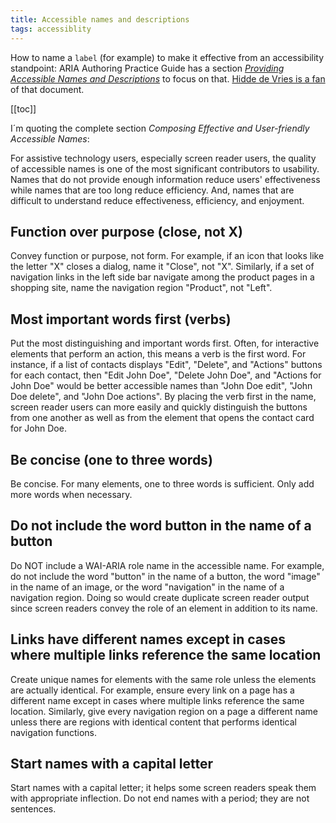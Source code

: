 ```yaml
---
title: Accessible names and descriptions
tags: accessiblity
---
```

How to name a `label` (for example) to make it effective from an accessibility standpoint: ARIA Authoring Practice Guide has a section [<cite>Providing Accessible Names and Descriptions</cite>](https://www.w3.org/WAI/ARIA/apg/practices/names-and-descriptions/) to focus on that. [Hidde de Vries is a fan](https://hidde.blog/better-accessible-names/) of that document.

[[toc]]

I´m quoting the complete section *Composing Effective and User-friendly Accessible Names*:

For assistive technology users, especially screen reader users, the quality of accessible names is one of the most significant contributors to usability. Names that do not provide enough information reduce users' effectiveness while names that are too long reduce efficiency. And, names that are difficult to understand reduce effectiveness, efficiency, and enjoyment.

## Function over purpose (close, not X)
Convey function or purpose, not form. For example, if an icon that looks like the letter "X" closes a dialog, name it "Close", not "X". Similarly, if a set of navigation links in the left side bar navigate among the product pages in a shopping site, name the navigation region "Product", not "Left".

## Most important words first (verbs)
Put the most distinguishing and important words first. Often, for interactive elements that perform an action, this means a verb is the first word. For instance, if a list of contacts displays "Edit", "Delete", and "Actions" buttons for each contact, then "Edit John Doe", "Delete John Doe", and "Actions for John Doe" would be better accessible names than "John Doe edit", "John Doe delete", and "John Doe actions". By placing the verb first in the name, screen reader users can more easily and quickly distinguish the buttons from one another as well as from the element that opens the contact card for John Doe.

## Be concise (one to three words)
Be concise. For many elements, one to three words is sufficient. Only add more words when necessary.

## Do not include the word button in the name of a button
Do NOT include a WAI-ARIA role name in the accessible name. For example, do not include the word "button" in the name of a button, the word "image" in the name of an image, or the word "navigation" in the name of a navigation region. Doing so would create duplicate screen reader output since screen readers convey the role of an element in addition to its name.

## Links have different names except in cases where multiple links reference the same location
Create unique names for elements with the same role unless the elements are actually identical. For example, ensure every link on a page has a different name except in cases where multiple links reference the same location. Similarly, give every navigation region on a page a different name unless there are regions with identical content that performs identical navigation functions.

## Start names with a capital letter
Start names with a capital letter; it helps some screen readers speak them with appropriate inflection. Do not end names with a period; they are not sentences.
